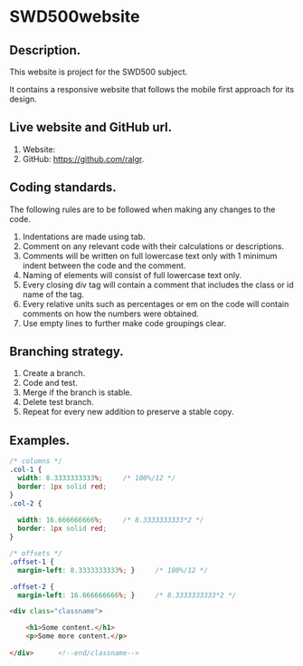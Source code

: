 # SWD500website
## Description.

This website is project for the SWD500 subject.

It contains a responsive website that follows the mobile first approach for its design.

## Live website and GitHub url.


1.	Website: 
2.	GitHub: https://github.com/ralgr.
## Coding standards.


The following rules are to be followed when making any changes to the code.
1.	Indentations are made using tab.
2.	Comment on any relevant code with their calculations or descriptions.
3.	Comments will be written on full lowercase text only with 1 minimum indent between the code and the comment.
4.	Naming of elements will consist of full lowercase text only.
5.	Every closing div tag will contain a comment that includes the class or id name of the tag.
6.	Every relative units such as percentages or em on the code will contain comments on how the numbers were obtained.
7.	Use empty lines to further make code groupings clear.

## Branching strategy.


1.	Create a branch.
2.	Code and test.
3.	Merge if the branch is stable.
4.	Delete test branch.
5.	Repeat for every new addition to preserve a stable copy.


## Examples.

```css
/* columns */
.col-1 {
  width: 8.3333333333%;     /* 100%/12 */
  border: 1px solid red;    
}
.col-2 {
  
  width: 16.666666666%;     /* 8.3333333333*2 */  
  border: 1px solid red;
}

/* offsets */
.offset-1 {
  margin-left: 8.3333333333%; }     /* 100%/12 */

.offset-2 {
  margin-left: 16.666666666%; }     /* 8.3333333333*2 */
```
```html
<div class="classname">

    <h1>Some content.</h1>
    <p>Some more content.</p>
    
</div>      <!--end/classname-->
```
